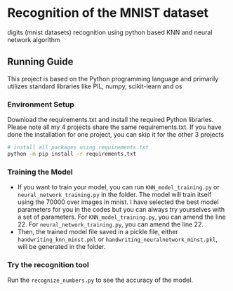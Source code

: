 # Recognition of the MNIST dataset

 digits (mnist datasets) recognition using python based KNN and neural network algorithm
 
## Running Guide

This project is based on the Python programming language and primarily utilizes standard libraries like PIL, numpy, scikit-learn and os

### Environment Setup

Download the requirements.txt and install the required Python libraries. Please note all my 4 projects share the same requirements.txt. If you have done the installation for one project, you can skip it for the other 3 projects

```bash
# install all packages using requirements.txt
python -m pip install -r requirements.txt
```

### Training the Model

* If you want to train your model, you can run `KNN_model_training.py` or `neural_network_training.py` in the folder. The model will train itself using the 70000 over images in mnist. I have selected the best model parameters for you in the codes but you can always try yourselves with a set of parameters. For `KNN_model_training.py`, you can amend the line 22. For `neural_network_training.py`, you can amend the line 22.
* Then, the trained model file saved in a pickle file, either `handwriting_knn_minst.pkl` or `handwriting_neuralnetwork_minst.pkl`, will be generated in the folder.

### Try the recognition tool

Run the `recognize_numbers.py` to see the accuracy of the model.
